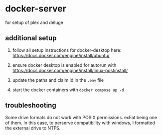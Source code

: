 # docker-server
for setup of plex and deluge

## additional setup
1. follow all setup instructions for docker-desktop here: https://docs.docker.com/engine/install/ubuntu/

2. ensure docker desktop is enabled for autorun with 
https://docs.docker.com/engine/install/linux-postinstall/

3. update the paths and claim id in the `.env` file

4. start the docker containers with `docker compose up -d`

## troubleshooting
Some drive formats do not work with POSIX permissions. exFat being one of them. In this case, to perserve compatibility with windows, I formatted the external drive to NTFS.